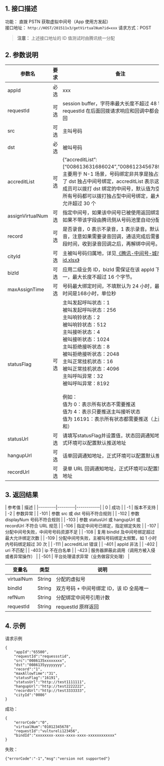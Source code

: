 ## 1. 接口描述

功能： 直拨 PSTN 获取虚拟中间号（App 使用方发起）    
接口地址： `http://HOST/201511v3/getVirtualNum?id=xxx` 
请求方式：POST  

>**注意：**
>上述接口地址的 ID 值测试时由腾讯统一分配

## 2. 参数说明
| 参数名 | 要求 | 备注 | 
|---------|---------|------------|
| appId | 必选 | xxx | 
| requestId | 可选 | session buffer，字符串最大长度不超过 48 字节，该 requestId 在后面回拨请求响应和回调中都会原样返回 | 
| src | 可选 | 主叫号码 | 
| dst | 必选 | 被叫号码 | 
| accreditList | 可选 | {“accreditList”:[“008613631686024”,”008612345678910”]}，主要用于 N-1 场景，号码绑定非共享是独占型，指定了 dst 独占中间号绑定，accreditList 表示这个列表成员可以拨打 dst 绑定的中间号，默认值为空，表示所有号码都可以拨打独占型中间号绑定，最大集合不允许超过 30 个 | 
| assignVirtualNum | 可选 | 指定中间号，如果该中间号已被使用返回绑定失败，如果不带该字段由腾讯侧从号码池里自动分配 | 
| record | 可选 | 是否录音，0 表示不录音，1 表示录音。默认为不录音，注意如果需要录音回调，通话完成后需要等待一段时间，收到录音回调之后，再解绑中间号。 | 
| cityId | 可选 | 主被叫号码归属地，详见[《腾讯-中间号-城市id.xlsx》](https://mc.qcloudimg.com/static/archive/445a5ee035950ed3a5e71068cf972e70/archive.xlsx) | 
| bizId | 可选 | 应用二级业务 ID，bizId 需保证在该 appId 下全局唯一，最大长度不超过 16 个字节。 | 
| maxAssignTime | 可选 | 号码最大绑定时间，不填默认为 24 小时，最长绑定时间是168小时，单位秒 | 
| statusFlag | 可选 | 主叫发起呼叫状态：1 <br/> 被叫发起呼叫状态：256 <br/> 主叫响铃状态：2<br/>  被叫响铃状态：512<br/> 主叫接听状态：4 <br/> 被叫接听状态：1024 <br/>主叫拒绝接听状态：8<br/>  被叫拒绝接听状态：2048 <br/>主叫正常挂机状态：16<br/> 被叫正常挂机状态：4096<br/> 主叫呼叫异常：32<br/>  被叫呼叫异常：8192<br/><br/> 例如：<br/>值为 0：表示所有状态不需要推送 <br/>值为 4：表示只要推送主叫接听状态 <br/>值为 16191：表示所有状态都需要推送（上面所有值和） | 
| statusUrl | 可选 | 请填写statusFlag并设置值，状态回调通知地址，正式环境可以配置默认推送地址 | 
| hangupUrl | 可选 | 话单回调通知地址，正式环境可以配置默认推送地址 | 
| recordUrl | 可选 | 录单 URL 回调通知地址，正式环境可以配置默认推送地址 | 


## 3. 返回结果
| 参考值 | 描述 | 
|---------|---------|------------|
| 0 | 成功 | 
| -1 | 版本不支持 | 
| -2 | 参数异常 | 
| -101 | 参数 src 或 dst 号码不符合规则 | 
| -102 | 参数 displayNum 号码不符合规则 | 
| -103 | 参数 statusUrl 或 hangupUrl 或 recordUrl 不符合 URL 规范 | 
| -106 | 指定中间号已绑定，指定绑定失败 | 
| -107 | 分配中间号失败，中间号号码资源不足 | 
| -108 | 复用 bindId 及中间号绑定超过最大允许绑定次数 | 
| -109 | 分配中间号失败，主被叫号码绑定太频繁，如 1 小时内号码绑定超过 30 次 | 
| -111 | accreditList 错误 | 
| -401 | appId 非法 | 
| -402 | uri 不匹配 | 
| -403 | ip 不在白名单 | 
| -423 | 服务器屏蔽此调用（调用方被入侵或者异常操作） | 
| -501 | 平台处理请求异常（业务做容灾处理） | 

| 变量名 | 类型 | 说明 | 
|---------|---------|------------|
| virtualNum | String | 分配的虚拟号 | 
| bindId | String | 双方号码 + 中间号绑定 ID，该 ID 全局唯一 | 
| refNum | String | 分配绑定中间号引用计数 | 
| requestId | String | requestId 原样返回 | 

## 4. 示例
请求示例
```
{
    "appId":"65500", 
    "requestId":"requessstid",
    "src":"0086135xxxxxxxx",
    "dst":"0086135yyyyyyyy",
    "record":"1",
    "maxAllowTime":"31",
    "statusFlag":"16191",
    "statusUrl":"http://test1111111",
    "hangupUrl":"http://test2222222",
    "recordUrl":"http://test3333333",
    "cityId":"0086"
}
```

成功： 
```
{
	"errorCode":"0",
	"virtualNum":"01012345678",
	"requestId":"vultureli123456",
	"bindId":"xxxxxxxx-xxxx-xxxx-xxxx-xxxxxxxxxxxx"
}
```


失败： 
```
{"errorCode":"-1","msg":"version not supported"}
```
